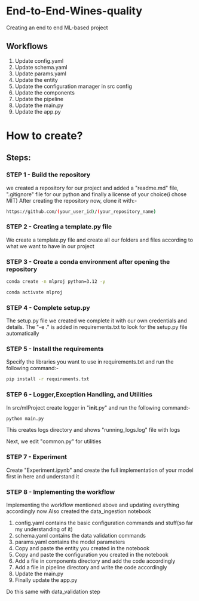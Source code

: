 # End-to-End-Wines-quality

Creating an end to end ML-based project

## Workflows

1. Update config.yaml
2. Update schema.yaml
3. Update params.yaml
4. Update the entity
5. Update the configuration manager in src config
6. Update the components
7. Update the pipeline 
8. Update the main.py
9. Update the app.py

# How to create?
## Steps:

### STEP 1 - Build the repository

we created a repository for our project and added a "readme.md" file, ".gitignore" file for our python and finally a license of your choice(i chose MIT)
After creating the repository now, clone it with:-

```bash
https://github.com/(your_user_id)/(your_repository_name)
```

### STEP 2 - Creating a template.py file

We create a template.py file and create all our folders and files according to what we want to have in our project

### STEP 3 - Create a conda environment after opening the repository

```bash
conda create -n mlproj python=3.12 -y
```

```bash
conda activate mlproj
```

### STEP 4 - Complete setup.py

The setup.py file we created we complete it with our own credentials and details.
The "-e ." is added in requirements.txt to look for the setup.py file automatically

### STEP 5 - Install the requirements

Specify the libraries you want to use in requirements.txt and run the following command:-
```bash
pip install -r requirements.txt
```

### STEP 6 - Logger,Exception Handling, and Utilities

In src/mlProject create logger in "__init__.py" and run the following command:-
```bash
python main.py
```
This creates logs directory and shows "running_logs.log" file with logs

Next, we edit "common.py" for utilities

### STEP 7 - Experiment

Create "Experiment.ipynb" and create the full implementation of your model first in here and understand it

### STEP 8 - Implementing the workflow

Implementing the workflow mentioned above and updating everything accordingly now
Also created the data_ingestion notebook

1. config.yaml contains the basic configuration commands and stuff(so far my understanding of it)
2. schema.yaml contains the data validation commands
3. params.yaml contains the model parameters
4. Copy and paste the entity you created in the notebook
5. Copy and paste the configuration you created in the notebook
6. Add a file in components directory and add the code accordingly
7. Add a file in pipeline directory and write the code accordingly
8. Update the main.py
9. Finally update the app.py

Do this same with data_validation step